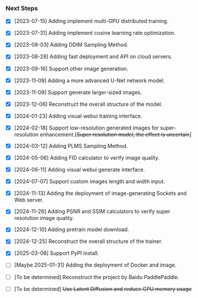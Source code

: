 ### Next Steps

- [x] [2023-07-15] Adding implement multi-GPU distributed training.
- [x] [2023-07-31] Adding implement cosine learning rate optimization.
- [x] [2023-08-03] Adding DDIM Sampling Method.
- [x] [2023-08-28] Adding fast deployment and API on cloud servers.
- [x] [2023-09-16] Support other image generation.
- [x] [2023-11-09] Adding a more advanced U-Net network model.
- [x] [2023-11-09] Support generate larger-sized images.
- [x] [2023-12-06] Reconstruct the overall structure of the model.
- [x] [2024-01-23] Adding visual webui training interface.
- [x] [2024-02-18] Support low-resolution generated images for super-resolution enhancement.[~~Super resolution model, the effect is uncertain~~]
- [x] [2024-03-12] Adding PLMS Sampling Method.
- [x] [2024-05-06] Adding FID calculator to verify image quality.
- [x] [2024-06-11] Adding visual webui generate interface.
- [x] [2024-07-07] Support custom images length and width input.
- [x] [2024-11-13] Adding the deployment of image-generating Sockets and Web server.
- [x] [2024-11-26] Adding PSNR and SSIM calculators to verify super resolution image quality.
- [x] [2024-12-10] Adding pretrain model download.
- [x] [2024-12-25] Reconstruct the overall structure of the trainer.
- [x] [2025-03-08] Support PyPI install.
- [ ] [Maybe 2025-01-31] Adding the deployment of Docker and image.
- [ ] [To be determined] Reconstruct the project by Baidu PaddlePaddle.
- [ ] [To be determined] ~~Use Latent Diffusion and reduce GPU memory usage~~

